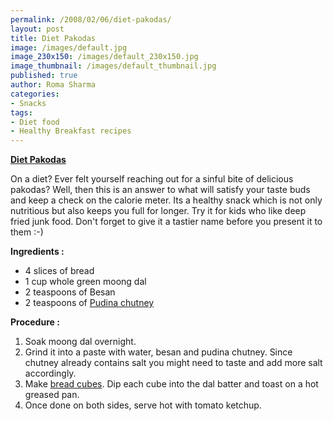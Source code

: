 ```yaml
--- 
permalink: /2008/02/06/diet-pakodas/
layout: post
title: Diet Pakodas
image: /images/default.jpg
image_230x150: /images/default_230x150.jpg
image_thumbnail: /images/default_thumbnail.jpg
published: true
author: Roma Sharma
categories: 
- Snacks
tags:
- Diet food
- Healthy Breakfast recipes
---
```

<span style="text-decoration:underline;"><strong>Diet Pakodas</strong></span>

On a diet? Ever felt yourself reaching out for a sinful bite of delicious pakodas? Well, then this is an answer to what will satisfy your taste buds and keep a check on the calorie meter. Its a healthy snack which is not only nutritious but also keeps you full for longer. Try it for kids who like deep fried junk food. Don't forget to give it a tastier name before you present it to them :-)

<strong>Ingredients :</strong>
<ul>
	<li>4 slices of bread</li>
	<li>1 cup whole green moong dal</li>
	<li>2 teaspoons of Besan</li>
	<li>2 teaspoons of <a href="http://romaspacenew.wordpress.com/2008/01/28/pudina-chutney/">Pudina chutney</a></li>
</ul>
<strong>Procedure :</strong>
<ol>
	<li>Soak moong dal overnight.</li>
	<li>Grind it into a paste with water, besan and pudina chutney. Since chutney already contains salt you might need to taste and add more salt accordingly.</li>
	<li>Make <a href="/2008/02/spring_toasts.jpg">bread cubes</a>. Dip each cube into the dal batter and toast on a hot greased pan.</li>
	<li>Once done on both sides, serve hot with tomato ketchup.</li>
</ol>
